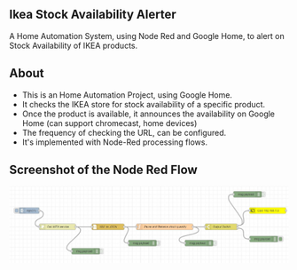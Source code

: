 ## Ikea Stock Availability Alerter
A Home Automation System, using Node Red and Google Home, to alert on Stock Availability of IKEA products.

## About
* This is an Home Automation Project, using Google Home.
* It checks the IKEA store for stock availability of a specific product.
* Once the product is available, it announces the availability on Google Home (can support chromecast, home devices)
* The frequency of checking the URL, can be configured.
* It's implemented with Node-Red processing flows.


## Screenshot of the Node Red Flow
<img src="ikeastockavailability_noderedflow.JPG" alt="flow"/>

